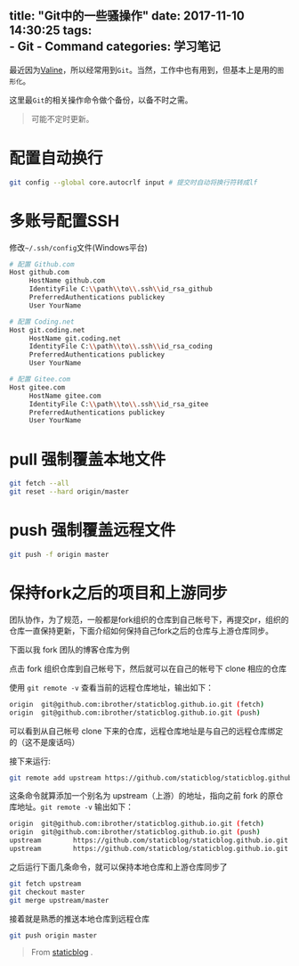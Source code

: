 title: "Git中的一些骚操作" 
date: 2017-11-10 14:30:25
tags:  
    - Git
    - Command
categories: 学习笔记
---

最近因为[Valine](https://valine.js.org)，所以经常用到`Git`。当然，工作中也有用到，但基本上是用的`图形化`。

这里最`Git`的相关操作命令做个备份，以备不时之需。

> 可能不定时更新。

 
# 配置自动换行
```bash
git config --global core.autocrlf input # 提交时自动将换行符转成lf
```

# 多账号配置SSH
修改`~/.ssh/config`文件(Windows平台)
```bash
# 配置 Github.com
Host github.com
     HostName github.com
     IdentityFile C:\\path\\to\\.ssh\\id_rsa_github
     PreferredAuthentications publickey
     User YourName

# 配置 Coding.net
Host git.coding.net
     HostName git.coding.net
     IdentityFile C:\\path\\to\\.ssh\\id_rsa_coding
     PreferredAuthentications publickey
     User YourName

# 配置 Gitee.com
Host gitee.com
     HostName gitee.com
     IdentityFile C:\\path\\to\\.ssh\\id_rsa_gitee
     PreferredAuthentications publickey
     User YourName
```
# pull 强制覆盖本地文件

```bash
git fetch --all  
git reset --hard origin/master 
```

# push 强制覆盖远程文件
```bash
git push -f origin master 
```

# 保持fork之后的项目和上游同步
团队协作，为了规范，一般都是fork组织的仓库到自己帐号下，再提交pr，组织的仓库一直保持更新，下面介绍如何保持自己fork之后的仓库与上游仓库同步。

下面以我 fork 团队的博客仓库为例

点击 fork 组织仓库到自己帐号下，然后就可以在自己的帐号下 clone 相应的仓库

使用 `git remote -v` 查看当前的远程仓库地址，输出如下：
```bash
origin  git@github.com:ibrother/staticblog.github.io.git (fetch)
origin  git@github.com:ibrother/staticblog.github.io.git (push)
```
可以看到从自己帐号 clone 下来的仓库，远程仓库地址是与自己的远程仓库绑定的（这不是废话吗）

接下来运行: 

```bash
git remote add upstream https://github.com/staticblog/staticblog.github.io.git
```

这条命令就算添加一个别名为 upstream（上游）的地址，指向之前 fork 的原仓库地址。`git remote -v` 输出如下：
```bash
origin  git@github.com:ibrother/staticblog.github.io.git (fetch)
origin  git@github.com:ibrother/staticblog.github.io.git (push)
upstream        https://github.com/staticblog/staticblog.github.io.git (fetch)
upstream        https://github.com/staticblog/staticblog.github.io.git (push)
```

之后运行下面几条命令，就可以保持本地仓库和上游仓库同步了
```bash
git fetch upstream
git checkout master
git merge upstream/master
```
接着就是熟悉的推送本地仓库到远程仓库
```bash
git push origin master
```

> From [staticblog](https://github.com/staticblog/wiki/wiki/%E4%BF%9D%E6%8C%81fork%E4%B9%8B%E5%90%8E%E7%9A%84%E9%A1%B9%E7%9B%AE%E5%92%8C%E4%B8%8A%E6%B8%B8%E5%90%8C%E6%AD%A5) .
